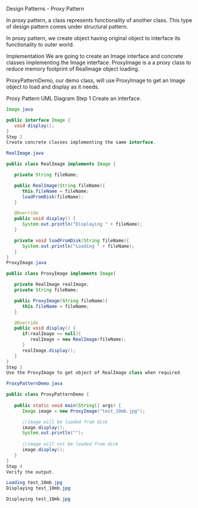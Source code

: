 Design Patterns - Proxy Pattern
 
In proxy pattern, a class represents functionality of another class. This type of design pattern comes under structural pattern.

In proxy pattern, we create object having original object to interface its functionality to outer world.

Implementation
We are going to create an Image interface and concrete classes implementing the Image interface. ProxyImage is a a proxy class to reduce memory footprint of RealImage object loading.

ProxyPatternDemo, our demo class, will use ProxyImage to get an Image object to load and display as it needs.

Proxy Pattern UML Diagram
Step 1
Create an interface.
```java
Image.java

public interface Image {
   void display();
}
Step 2
Create concrete classes implementing the same interface.

RealImage.java

public class RealImage implements Image {

   private String fileName;

   public RealImage(String fileName){
      this.fileName = fileName;
      loadFromDisk(fileName);
   }

   @Override
   public void display() {
      System.out.println("Displaying " + fileName);
   }

   private void loadFromDisk(String fileName){
      System.out.println("Loading " + fileName);
   }
}
ProxyImage.java

public class ProxyImage implements Image{

   private RealImage realImage;
   private String fileName;

   public ProxyImage(String fileName){
      this.fileName = fileName;
   }

   @Override
   public void display() {
      if(realImage == null){
         realImage = new RealImage(fileName);
      }
      realImage.display();
   }
}
Step 3
Use the ProxyImage to get object of RealImage class when required.

ProxyPatternDemo.java

public class ProxyPatternDemo {
	
   public static void main(String[] args) {
      Image image = new ProxyImage("test_10mb.jpg");

      //image will be loaded from disk
      image.display(); 
      System.out.println("");
      
      //image will not be loaded from disk
      image.display(); 	
   }
}
Step 4
Verify the output.

Loading test_10mb.jpg
Displaying test_10mb.jpg

Displaying test_10mb.jpg